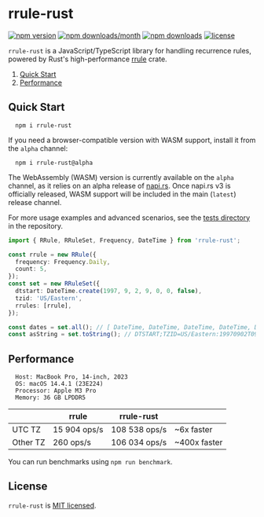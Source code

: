 # rrule-rust

[![npm version](https://badge.fury.io/js/rrule-rust.svg)](https://badge.fury.io/js/rrule-rust)
[![npm downloads/month](https://img.shields.io/npm/dm/rrule-rust.svg)](https://www.npmjs.com/package/rrule-rust)
[![npm downloads](https://img.shields.io/npm/dt/rrule-rust.svg)](https://www.npmjs.com/package/rrule-rust)
[![license](https://img.shields.io/badge/license-MIT-blue.svg)](https://github.com/lsndr/rrule-rust/blob/master/LICENSE.md)

`rrule-rust` is a JavaScript/TypeScript library for handling recurrence rules, powered by Rust's high-performance [rrule](https://crates.io/crates/rrule) crate.

1. [Quick Start](#quick-start)
2. [Performance](#performance)

## Quick Start

```
  npm i rrule-rust
```

If you need a browser-compatible version with WASM support, install it from the `alpha` channel:

```
  npm i rrule-rust@alpha
```

The WebAssembly (WASM) version is currently available on the `alpha` channel, as it relies on an alpha release of [napi.rs](https://napi.rs/). Once napi.rs v3 is officially released, WASM support will be included in the main (`latest`) release channel.

For more usage examples and advanced scenarios, see the [tests directory](https://github.com/lsndr/rrule-rust/tree/master/tests) in the repository.

```typescript
import { RRule, RRuleSet, Frequency, DateTime } from 'rrule-rust';

const rrule = new RRule({
  frequency: Frequency.Daily,
  count: 5,
});
const set = new RRuleSet({
  dtstart: DateTime.create(1997, 9, 2, 9, 0, 0, false),
  tzid: 'US/Eastern',
  rrules: [rrule],
});

const dates = set.all(); // [ DateTime, DateTime, DateTime, DateTime, DateTime ]
const asString = set.toString(); // DTSTART;TZID=US/Eastern:19970902T090000\nFREQ=DAILY;COUNT=5;BYHOUR=9;BYMINUTE=0;BYSECOND=0
```

## Performance

```
  Host: MacBook Pro, 14-inch, 2023
  OS: macOS 14.4.1 (23E224)
  Processor: Apple M3 Pro
  Memory: 36 GB LPDDR5
```

|          | rrule        | rrule-rust    |              |
| -------- | ------------ | ------------- | ------------ |
| UTC TZ   | 15 904 ops/s | 108 538 ops/s | ~6x faster   |
| Other TZ | 260 ops/s    | 106 034 ops/s | ~400x faster |

You can run benchmarks using `npm run benchmark`.

## License

`rrule-rust` is [MIT licensed](LICENSE.md).
